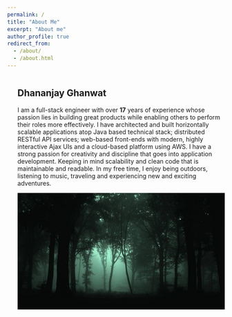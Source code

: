 ```yaml
---
permalink: /
title: "About Me"
excerpt: "About me"
author_profile: true
redirect_from: 
  - /about/
  - /about.html
---
```



<div class="pl-inner area-region pl-sortable-area editor-row" style="">
   <div class="row grid-row">
      <!-- iSlider | Section Template -->
      <section id="islideru8drnyu" data-object="iSlider" data-sid="islider" data-clone="u8drnyu" class="pl-section span12 offset0    pl-bg-cover section-islider" style="  ">
         <div class="pl-section-pad fix">
            <div class="islider">
               <ul class="slides">
                  <li class="flex-active-slide" style="width: 100%; float: left; margin-right: -100%; position: relative; opacity: 1; display: block; z-index: 2;">
                     <div data-sync="islider_array_item1" class="content element-light">
                        <h2 data-sync="islider_array_item1_title">Dhananjay Ghanwat</h2>
                        <p data-sync="islider_array_item1_text">I am a full-stack engineer with over <b>17</b> years of experience
                           whose passion lies in building great products while enabling others to perform their roles more effectively. I have architected and built horizontally scalable applications atop Java based technical stack; distributed RESTful API services;
                           web-based front-ends with modern, highly interactive Ajax UIs and a cloud-based platform using AWS.
                           I have a strong passion for creativity and discipline that goes into application development. Keeping in mind scalability and clean code that is maintainable and readable.
                           In my free time, I enjoy being outdoors, listening to music, traveling and experiencing new and exciting adventures.
                        </p>
                     </div>
                     <img src="images/6aD6vQF.jpg" alt="" draggable="false">
                  </li>
               </ul>
            </div>
         </div>
      </section>
   </div>
</div>

